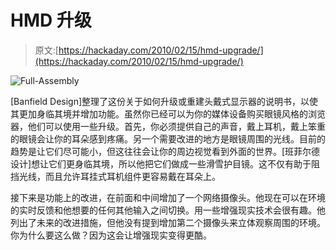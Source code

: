 # HMD 升级

> 原文:[https://hackaday.com/2010/02/15/hmd-upgrade/](https://hackaday.com/2010/02/15/hmd-upgrade/)

![](../Images/1eb63652bfcc26575e9a90ba7a95296e.png "Full-Assembly")

[Banfield Design]整理了这份关于如何升级或重建头戴式显示器的说明书，以使其更加身临其境并增加功能。虽然你已经可以为你的媒体设备购买眼镜风格的浏览器，他们可以使用一些升级。首先，你必须提供自己的声音，戴上耳机，戴上笨重的眼镜会让你的耳朵感到疼痛。另一个需要改进的地方是眼镜周围的光线。目前的趋势是让它们尽可能小，但这往往会让你的周边视觉看到外面的世界。[班菲尔德设计]想让它们更身临其境，所以他把它们做成一些滑雪护目镜。这不仅有助于阻挡光线，而且允许耳挂式耳机组件更容易戴在耳朵上。

接下来是功能上的改进，在前面和中间增加了一个网络摄像头。他现在可以在环境的实时反馈和他想要的任何其他输入之间切换。用一些增强现实技术会很有趣。他列出了未来的改进措施，但他没有提到增加第二个摄像头来立体观察周围的环境。你为什么要这么做？因为这会让增强现实变得更酷。